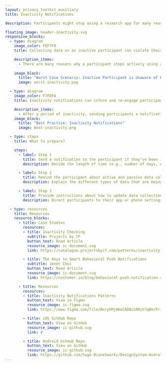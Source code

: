 ```yaml
---
layout: privacy_toolkit_auxiliary
title: Inactivity Notifications

description: Participants might stop using a research app for many reasons. Consider informing them about ongoing data collection through inactivity notifications. <br /> <br />Remind your participants about how their data has been collected and used. Give them a simple way to ease them back into study activities. Tell them they can always withdraw from the study if they are no longer interested in participating. This transparency can encourage the participant to resume their contributions to the study.

floating_image: header-inactivity.svg
responsive_blocks:
  - type: diagram
    image_color: FEF7F8
    title: Collecting data on an inactive participant can violate their sense of privacy.

    description_items:
      - There are many reasons why a participant stops actively using a research app. Sometimes they might not remember they still have the app on their phone, they have forgotten that the app is passively collecting their data, or they are no longer interested in participating. Although participants might have initially given permission for the app to collect passive data, they might be surprised at how much the app knows about them after a long period of non-participation. This surprise can cause additional privacy concerns.  
      
    image_block:
      title: "Worst Case Scenario: Inactive Participant is Unaware of Passive Data Collection"
      image: worst-inactivity.png

  - type: diagram
    image_color: F7FDFA
    title: Inactivity notifications can inform and re-engage participants.

    description_items:
      - After a period of inactivity, sending participants a notification about the study can renew their interest in contributing data. This gentle nudge is also a way to be transparent with participants about what data is being actively or passively collected and what control they have over sharing this data with researchers. If the participant chooses to withdraw from the study, they can do so without compromising their privacy.  
    image_block:
      title: "Best Practice: Inactivity Notifications"
      image: best-inactivity.png

  - type: steps
    title: What to prepare?

    steps:
      - label: Step 1
        title: Send a notification to the participant if they’ve been inactive for a while.
        description: Decide the length of time (e.g., number of days, weeks, months, or years) to wait before reminding an inactive participant about their contributions to the research study. Consider when to send a notification to participants via the app, a text message, or email. Remember to convey gratitude for their participation.

      - label: Step 2
        title: Remind the participant about active and passive data collection.
        description: Explain the different types of data that are being collected from the participant, how the researchers are gathering this data, how the study is using this data, and how participants can resume their contribution to the study.  

      - label: Step 3
        title: Provide instructions about how to update data collection settings.
        description: Direct participants to their app or phone settings so they can update their preferences for what data is contributed and collected. Remember to also share clear instructions about how participants can withdraw from the study if they choose to do so.

  - type: resources
    title: Resources
    resource_blocks:
      - title: Case Studies
        resources:
        - title: Inactivity Checking
          subtitle: Projects by IF
          button_text: Read Article
          resource_image: ic-document.svg
          link: https://catalogue.projectsbyif.com/patterns/inactivity-checking

        - title: The Keys to Smart Behavioral Push Notifications
          subtitle: Janet Choi
          button_text: Read Article
          resource_image: ic-document.svg
          link: https://customer.io/blog/behavioral-push-notification-strategy/#Nudging_Inactive_Users

      - title: Resources
        resources:
        - title: Inactivity Notifications Patterns
          button_text: View in Figma
          resource_image: ic-figma.svg
          link: https://www.figma.com/file/BnryUMjHKeCADBiS0Rch7qBH/Privacy-Templates-Public?node-id=135%3A93

        - title: iOS GitHub Repo
          button_text: View on GitHub
          resource_image: ic-github.svg
          link: #

        - title: Android GitHub Repo
          button_text: View on GitHub
          resource_image: ic-github.svg
          link: https://github.com/Sage-Bionetworks/DesignSystem-Android
---
```

